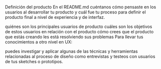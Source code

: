 Definición del producto
En el README.md cuéntanos cómo pensaste en los usuarios al desarrollar tu producto y cuál fue tu proceso para definir el producto final a nivel de experiencia y de interfaz.

quiénes son los principales usuarios de producto
cuáles son los objetivos de estos usuarios en relación con el producto
cómo crees que el producto que estás creando les está resolviendo sus problemas
Para llevar tus conocimientos a otro nivel en UX:

puedes investigar y aplicar algunas de las técnicas y herramientas relacionadas al proceso de diseño como entrevistas y testeos con usuarios de tus sketches o prototipos.